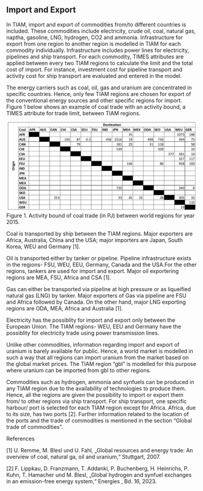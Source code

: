 ## Import and Export

In TIAM, import and export of commodities from/to different countries is included. These commodities include electricity, crude oil, coal, natural gas, naptha, gasoline, LNG, hydrogen, CO2 and ammonia. Infrastructure for export from one region to another region is modelled in TIAM for each commodity individually. Infrastructure includes power lines for electricity, pipelines and ship transport. For each commodity, TIMES attributes are applied between every two TIAM regions to calculate the limit and the total cost of import. For instance, investment cost for pipeline transport and activity cost for ship transport are evaluated and entered in the model.  

The energy carriers such as coal, oil, gas and uranium are concentrated in specific countries. Hence, only few TIAM regions are chosen for export of the conventional energy sources and other specific regions for import. Figure 1 below shows an example of coal trade with an activity bound, a TIMES attribute for trade limit, between TIAM regions. 

![Coal import and export](./figs/coal_import_export.png) 
Figure 1. Activity bound of coal trade (in PJ) between world regions for year 2015.

Coal is transported by ship between the TIAM regions. Major exporters are Africa, Australia, China and the USA; major importers are Japan, South Korea, WEU and Germany [1].

Oil is transported either by tanker or pipeline. Pipeline infrastructure exists in the regions- FSU, WEU, EEU, Germany, Canada and the USA.For the other regions, tankers are used for import and export. Major oil exportering regions are MEA, FSU, Africa and CSA  [1].

Gas can either be transported via pipeline at high pressure or as liqueified natural gas (LNG) by tanker. Major exporters of Gas via pipeline are FSU and Africa followed by Canada. On the other hand, major LNG exporting regions are ODA, MEA, Africa and Australia  [1].

Electricity has the possiblity for import and export only between the European Union. The TIAM regions- WEU, EEU and Germany have the possiblity for electricity trade using power transmission lines.

Unlike other commodities, information regarding import and export of uranium is barely available for public. Hence, a world market is modelled in such a way that all regions can import uranium from the market based on the global market prices. The TIAM region “gbl” is modelled for this purpose where uranium can be imported from gbl to other regions. 

Commodities such as hydrogen, ammonia and synfuels can be produced in any TIAM region due to the availability of technologies to produce them. Hence, all the regions are given the possibility to import or export them from/ to other regions via ship transport. For ship transport, one specific harbour/ port is selected for each TIAM region except for Africa. Africa, due to its size, has two ports [2]. Further information related to the location of the ports and the trade of commodities is mentioned in the section “Global trade of commodities”.


References

[1] 	U. Remme, M. Blesl und U. Fahl, „Global resources and energy trade: An overview of coal, natural ga, oil and uranium,“ Stuttgart, 2007.

[2] 	F. Lippkau, D. Franzmann, T. Addanki, P. Buchenberg, H. Heinrichs, P. Kuhn, T. Hamacher und M. Blesl, „Global hydrogen and synfuel exchanges in an emission-free energy system,“ Energies , Bd. 16, 2023. 


